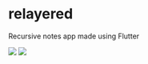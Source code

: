 # relayered

Recursive notes app made using Flutter


![  ](https://github.com/guhhsle/relayered/assets/148794958/f6a2eb91-4670-4283-b1b3-923a5b551ef2)
![  ](https://github.com/guhhsle/relayered/assets/148794958/2fb237fa-f686-405b-8d06-e00e238215de)
